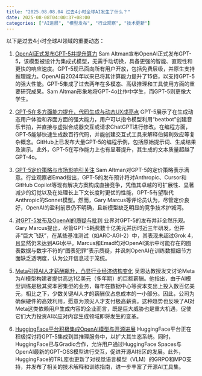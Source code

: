 ```yaml
---
title: "2025.08.08.04 过去4小时全球AI发生了什么？"
date: 2025-08-08T04:00:37+08:00
categories: ["AI进展", "模型发布", "行业观察", "技术更新"]
---
```


以下是过去4小时全球AI领域的重要动态：

1.  [OpenAI正式发布GPT-5并提升算力](https://x.com/sama/status/1953502614676811865)
    Sam Altman宣布OpenAI正式发布GPT-5，该模型被设计为集成式模型，无需手动切换，具备更强的智能、直观性和更快的响应速度。GPT-5现已面向所有用户开放，包括免费层级，并原生支持推理能力。OpenAI自2024年以来已将其计算能力提升了15倍，以支持GPT-5的强大性能。GPT-5集成了过去两年在多模态、高级推理和工具使用方面的重要研究成果。Sam Altman形象地将GPT-4o比作中学生，而GPT-5则更像大学生。

2.  [GPT-5在多方面能力提升，代码生成与动态UX成亮点](https://x.com/sama/status/1953529799219319205)
    GPT-5展示了在生成动态用户体验和界面方面的强大能力，用户可以指令模型利用“beatbot”创建音乐节拍，并直接与虚拟合成器交互或请求ChatGPT进行修改。在编程方面，GPT-5能够快速生成数百行代码，并能创建交互式工具来解释伯努利效应等复杂概念。GitHub上已发布大量GPT-5的编程示例，包括原始提示词、生成结果及演示。此外，GPT-5在写作能力上也有显著提升，其生成的文本质量超越了GPT-4o。

3.  [GPT-5定价策略与市场影响引关注](https://x.com/sama/status/1953527247257899389)
    Sam Altman对GPT-5的定价策略表示满意。行业观察者Emad指出，GPT-5的发布预计将对Anthropic、Cursor和GitHub Copilot等现有解决方案构成直接竞争，凭借其卓越的可扩展性、显著减少的幻觉以及在处理长上下文长度时更优的性能，GPT-5有望取代Anthropic的Sonnet模型。然而，Gary Marcus等评论员认为，尽管定价良好，OpenAI的盈利前景仍不明确，且新模型缺乏明显的竞争技术护城河。

4.  [对GPT-5发布及OpenAI的质疑与批判](https://x.com/GaryMarcus/status/1953524684659864002)
    业界对GPT-5的发布并非全然乐观。Gary Marcus提出，尽管GPT-5耗费数十亿美元并历时近三年研发，但并非“巨大飞跃”，在某些基准测试（如ARC-AGI-2）中，其表现未超过Grok 4，且显然仍未达到AGI水平。Marcus和Emad均对OpenAI演示中可能存在的图表数据与数字不符的“图表犯罪”表示质疑，并讽刺OpenAI在训练数据细节方面缺乏透明度，认为公开信息过于笼统。

5.  [Meta引领AI人才薪酬飙升，凸显行业经济结构变化](https://x.com/AndrewYNg/status/1953509055584252013)
    吴恩达教授发文讨论Meta为AI模型构建者提供高达1亿美元（多年期）的巨额薪酬。他指出，由于AI模型训练是极其资本密集型的业务，每年在数据中心等资本支出上投入数百亿美元，相比之下，少数关键AI人才的薪酬仅占总成本的一小部分。因此，公司为确保硬件的高效利用，愿意为顶尖人才支付极高薪资。这种趋势也反映了AI对Meta这类依赖用户生成内容的企业而言，既是巨大威胁也是重大机遇，促使它们大力投资AI以应对内容生成领域即将发生的变革。

6.  [HuggingFace平台积极集成OpenAI模型与开源进展](https://x.com/ClementDelangue/status/1953492525798301808)
    HuggingFace平台正在积极探讨将GPT-5集成到其推理服务中，以扩大其生态系统。同时，HuggingFace已与Gradio合作，允许用户通过HuggingFace Spaces与OpenAI最新的GPT-OSS模型进行交互，促进开源AI社区的发展。此外，HuggingFace的TRL库也更新了对视觉语言模型（VLM）的GRPO和MPO支持，并发布了相关的技术解释和训练指南，进一步丰富了开源AI工具集。